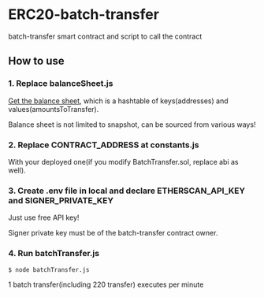 # ERC20-batch-transfer
batch-transfer smart contract and script to call the contract

## How to use

### 1. Replace balanceSheet.js

[Get the balance sheet](https://github.com/hippocrat-dao/ERC20-holder-snapshot), which is a hashtable of keys(addresses) and values(amountsToTransfer).

Balance sheet is not limited to snapshot, can be sourced from various ways!

### 2. Replace CONTRACT_ADDRESS at constants.js

With your deployed one(if you modify BatchTransfer.sol, replace abi as well).

### 3. Create .env file in local and declare ETHERSCAN_API_KEY and SIGNER_PRIVATE_KEY

Just use free API key!

Signer private key must be of the batch-transfer contract owner.

### 4. Run batchTransfer.js

``` bash
$ node batchTransfer.js
```

1 batch transfer(including 220 transfer) executes per minute
